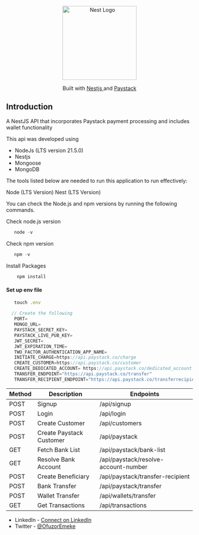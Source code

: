 <p align="center">
  <a href="http://nestjs.com/" target="blank"><img src="https://nestjs.com/img/logo-small.svg" width="200" alt="Nest Logo" /></a>
</p>

[circleci-image]: https://img.shields.io/circleci/build/github/nestjs/nest/master?token=abc123def456
[circleci-url]: https://circleci.com/gh/nestjs/nest

  <p align="center">Built with <a href="http://nestjs.com" target="_blank">Nestjs </a>and  <a href="http://paystack.com" target="_blank">Paystack</a></p>

   

## Introduction
A NestJS API that incorporates Paystack payment processing and includes wallet functionality

This api was developed using

* NodeJs (LTS version 21.5.0)
* Nestjs
* Mongoose 
* MongoDB

The tools listed below are needed to run this application to run effectively:

Node (LTS Version)
Nest (LTS Version)

You can check the Node.js and npm versions by running the following commands.

Check node.js version
```typescript
   node -v
```
Check npm version
```typescript
   npm -v
```
Install Packages 
```typescript
    npm install
```
#### Set up env file
```typescript
   touch .env 
  
  // Create the following
   PORT=
   MONGO_URL=
   PAYSTACK_SECRET_KEY=
   PAYSTACK_LIVE_PUB_KEY=
   JWT_SECRET=   
   JWT_EXPIRATION_TIME=
   TWO_FACTOR_AUTHENTICATION_APP_NAME=
   INITIATE_CHARGE=https://api.paystack.co/charge
   CREATE_CUSTOMER=https://api.paystack.co/customer
   CREATE_DEDICATED_ACCOUNT= https://api.paystack.co/dedicated_account
   TRANSFER_ENDPOINT="https://api.paystack.co/transfer"
   TRANSFER_RECIPIENT_ENDPOINT="https://api.paystack.co/transferrecipient"
```

| Method       | Description              | Endpoints                              |
|--------------|--------------------------|----------------------------------------|
| POST         | Signup                   | /api/signup                            |
| POST         | Login                    | /api/login                             |
| POST         | Create Customer          | /api/customers                         |
| POST         | Create Paystack Customer | /api/paystack                          |
| GET          | Fetch Bank List          | /api/paystack/bank-list                |
| GET          | Resolve Bank Account     | /api/paystack/resolve-account-number   |
| POST         | Create Beneficiary       | /api/paystack/transfer-recipient       |
| POST         | Bank Transfer            | /api/paystack/transfer                 |
| POST         | Wallet Transfer          | /api/wallets/transfer                  |
| GET          | Get Transactions         | /api/transactions                      |



- LinkedIn - [Connect on LinkedIn](https://www.linkedin.com/in/ofuzor-chukwuemeke-648186204/)
- Twitter - [@OfuzorEmeke](https://twitter.com/OfuzorEmeke)
